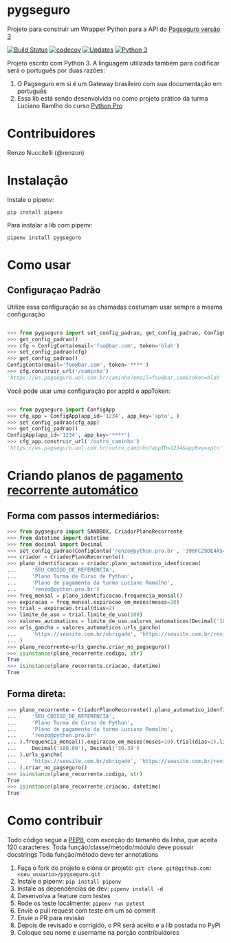 # pygseguro
Projeto para construir um Wrapper Python para a API do [Pagseguro versão 3](https://dev.pagseguro.uol.com.br/reference#ambiente-de-testes)

[![Build Status](https://travis-ci.org/renzon/pygseguro.svg?branch=master)](https://travis-ci.org/renzon/pygseguro)
[![codecov](https://codecov.io/gh/renzon/pygseguro/branch/master/graph/badge.svg)](https://codecov.io/gh/renzon/pygseguro)
[![Updates](https://pyup.io/repos/github/renzon/pygseguro/shield.svg)](https://pyup.io/repos/github/renzon/pygseguro/)
[![Python 3](https://pyup.io/repos/github/renzon/pygseguro/python-3-shield.svg)](https://pyup.io/repos/github/renzon/pygseguro/)

Projeto escrito com Python 3. A linguagem utilizada também para codificar será o português por duas razões:

1. O Pagseguro em si é um Gateway brasileiro com sua documentação em português
1. Essa lib está sendo desenvolvida no como projeto prático da turma Luciano Ramlho do curso [Python Pro](https://www.python.pro.br)

# Contribuidores

Renzo Nuccitelli (@renzon)

# Instalação

Instale o pipenv:

```
pip install pipenv
```

Para instalar a lib com pipenv:
```
pipenv install pygseguro
```

# Como usar

## Configuraçao Padrão

Utilize essa configuração se as chamadas costumam usar sempre a mesma configuração
```python

>>> from pygseguro import set_config_padrao, get_config_padrao, ConfigConta
>>> get_config_padrao()
>>> cfg = ConfigConta(email='foo@bar.com', token='blah')
>>> set_config_padrao(cfg)
>>> get_config_padrao()
ConfigConta(email='foo@bar.com', token='****')
>>> cfg.construir_url('/caminho')
'https://ws.pagseguro.uol.com.br/caminho?email=foo@bar.com&token=blah'


```

Você pode usar uma configuração por appId e appToken:

```python

>>> from pygseguro import ConfigApp
>>> cfg_app = ConfigApp(app_id='1234', app_key='xpto', )
>>> set_config_padrao(cfg_app)
>>> get_config_padrao()
ConfigApp(app_id='1234', app_key='****')
>>> cfg_app.construir_url('/outro_caminho')
'https://ws.pagseguro.uol.com.br/outro_caminho?appID=1234&appKey=xpto'


```


# Criando planos de [pagamento recorrente automático](https://dev.pagseguro.uol.com.br/reference#api-pagamento-recorrente-criacao-do-plano)

## Forma com passos intermediários:

```python
>>> from pygseguro import SANDBOX, CriadorPlanoRecorrente
>>> from datetime import datetime
>>> from decimal import Decimal
>>> set_config_padrao(ConfigConta('renzo@python.pro.br', '396FC29DE4A54967BF6DCADE65100E88', SANDBOX))
>>> criador = CriadorPlanoRecorrente()
>>> plano_identificacao = criador.plano_automatico_idenficacao(
...     'SEU_CODIGO_DE_REFERENCIA',
...     'Plano Turma de Curso de Python',
...     'Plano de pagamento da turma Luciano Ramalho',
...     'renzo@python.pro.br')
>>> freq_mensal = plano_identificacao.frequencia_mensal()
>>> expiracao = freq_mensal.expiracao_em_meses(meses=10)
>>> trial = expiracao.trial(dias=2)
>>> limite_de_uso = trial.limite_de_uso(100)
>>> valores_automaticos = limite_de_uso.valores_automaticos(Decimal('180.00'), Decimal('30.39'))
>>> urls_gancho = valores_automaticos.urls_gancho(
...     'https://seusite.com.br/obrigado', 'https://seusite.com.br/revisar', 'https://seusite.com.br/cancelar'
... )
>>> plano_recorrente=urls_gancho.criar_no_pagseguro()
>>> isinstance(plano_recorrente.codigo, str)
True
>>> isinstance(plano_recorrente.criacao, datetime)
True

```


## Forma direta:

```python
>>> plano_recorrente = CriadorPlanoRecorrente().plano_automatico_idenficacao(
...     'SEU_CODIGO_DE_REFERENCIA',
...     'Plano Turma de Curso de Python',
...     'Plano de pagamento da turma Luciano Ramalho',
...     'renzo@python.pro.br'
... ).frequencia_mensal().expiracao_em_meses(meses=10).trial(dias=2).limite_de_uso(100).valores_automaticos(
...     Decimal('180.00'), Decimal('30.39')
... ).urls_gancho(
...     'https://seusite.com.br/obrigado', 'https://seusite.com.br/revisar', 'https://seusite.com.br/cancelar'
... ).criar_no_pagseguro()
>>> isinstance(plano_recorrente.codigo, str)
True
>>> isinstance(plano_recorrente.criacao, datetime)
True

```


# Como contribuir

Todo código segue a [PEP8](https://www.python.org/dev/peps/pep-0008/), com exceção do tamanho da linha, que aceita 120 caracteres.
Toda função/classe/método/módulo deve possuir docstrings
Toda função/método deve ter annotations

1. Faça o fork do projeto e clone or projeto: `git clone git@github.com:<seu_usuario>/pygseguro.git`
1. Instale o pipenv: `pip install pipenv`
1. Instale as dependências de dev: `pipenv install -d`
1. Desenvolva a feature com testes
1. Rode os teste localmente: `pipenv run pytest`
1. Envie o pull request com teste em um só commit
1. Envie o PR para revisão
1. Depois de revisado e corrigido, o PR será aceito e a lib postada no PyPi
1. Coloque seu nome e username na porção contribuidores

